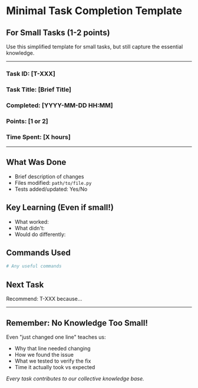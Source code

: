# Minimal Task Completion Template

## For Small Tasks (1-2 points)

Use this simplified template for small tasks, but still capture the essential knowledge.

---

### Task ID: [T-XXX]
### Task Title: [Brief Title]
### Completed: [YYYY-MM-DD HH:MM]
### Points: [1 or 2]
### Time Spent: [X hours]

---

## What Was Done
- Brief description of changes
- Files modified: `path/to/file.py`
- Tests added/updated: Yes/No

## Key Learning (Even if small!)
- What worked: 
- What didn't: 
- Would do differently: 

## Commands Used
```bash
# Any useful commands
```

## Next Task
Recommend: T-XXX because...

---

## Remember: No Knowledge Too Small!
Even "just changed one line" teaches us:
- Why that line needed changing
- How we found the issue
- What we tested to verify the fix
- Time it actually took vs expected

*Every task contributes to our collective knowledge base.*